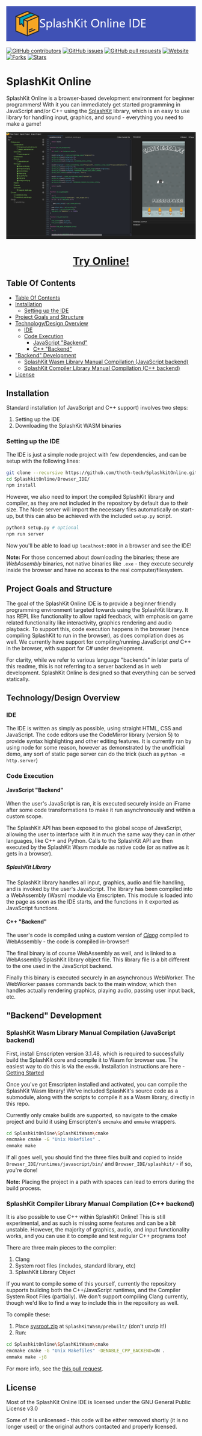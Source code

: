 
<img src="SplashKitOnlineIDETitle.png" alt="SplashKit Online IDE"/>

[![GitHub contributors](https://img.shields.io/github/contributors/thoth-tech/SplashkitOnline?label=Contributors&color=F5A623)](https://github.com/thoth-tech/SplashkitOnline/graphs/contributors)
[![GitHub issues](https://img.shields.io/github/issues/thoth-tech/SplashkitOnline?label=Issues&color=F5A623)](https://github.com/thoth-tech/SplashkitOnline/issues)
[![GitHub pull requests](https://img.shields.io/github/issues-pr/thoth-tech/SplashkitOnline?label=Pull%20Requests&color=F5A623)](https://github.com/thoth-tech/SplashkitOnline/pulls)
[![Website](https://img.shields.io/website?down_color=red&down_message=Offline&label=Website&up_color=green&up_message=Online&url=https%3A%2F%2Fthoth-tech.github.io%2FSplashkitOnline%2F)](https://thoth-tech.github.io/SplashkitOnline/)
[![Forks](https://img.shields.io/github/forks/thoth-tech/SplashkitOnline?label=Forks&color=F5A623)](https://github.com/thoth-tech/SplashkitOnline/network/members)
[![Stars](https://img.shields.io/github/stars/thoth-tech/SplashkitOnline?label=Stars&color=F5A623)](https://github.com/thoth-tech/SplashkitOnline/stargazers)

# SplashKit Online

SplashKit Online is a browser-based development environment for beginner programmers!
With it you can immediately get started programming in JavaScript and/or C++ using the [SplashKit](https://splashkit.io) library, which is an easy to use library for handling input, graphics, and sound - everything you need to make a game!

[![prototype-image](SplashKitOnlineIDEPrototypeImage.png)](https://thoth-tech.github.io/SplashkitOnline/)

# <p align="center">[Try Online!](https://thoth-tech.github.io/SplashkitOnline/)</p>

## Table Of Contents

- [Table Of Contents](#table-of-contents)
- [Installation](#installation)
  - [Setting up the IDE](#setting-up-the-ide)
- [Project Goals and Structure](#project-goals-and-structure)
- [Technology/Design Overview](#technologydesign-overview)
  - [IDE](#ide)
  - [Code Execution](#code-execution)
    - [JavaScript "Backend"](#javascript-backend)
    - [C++ "Backend"](#c-backend)
- ["Backend" Development](#backend-development)
  - [SplashKit Wasm Library Manual Compilation (JavaScript backend)](#splashkit-compiler-library-manual-compilation-c-backend)
  - [SplashKit Compiler Library Manual Compilation (C++ backend)](#splashkit-compiler-library-manual-compilation-c-backend)
- [License](#license)

## Installation

Standard installation (of JavaScript and C++ support) involves two steps:

 1. Setting up the IDE
 2. Downloading the SplashKit WASM binaries

### Setting up the IDE

The IDE is just a simple node project with few dependencies, and can be setup with the following lines:

```bash
git clone --recursive https://github.com/thoth-tech/SplashkitOnline.git
cd SplashkitOnline/Browser_IDE/
npm install
```

However, we also need to import the compiled SplashKit library and compiler, as they are not included in the repository by default due to their size. The Node server will import the necessary files automatically on start-up, but this can also be achieved with the included `setup.py` script.

```bash
python3 setup.py # optional
npm run server
```

Now you'll be able to load up `localhost:8000` in a browser and see the IDE!

**Note:** For those concerned about downloading the binaries; these are _WebAssembly_ binaries, not native binaries like `.exe` - they execute securely inside the browser and have no access to the real computer/filesystem.

## Project Goals and Structure

The goal of the SplashKit Online IDE is to provide a beginner friendly programming environment targeted towards using the SplashKit library. It has REPL like functionality to allow rapid feedback, with emphasis on game related functionality like interactivity, graphics rendering and audio playback. To support this, code execution happens in the browser (hence compiling SplashKit to run in the browser), as does compilation does as well. We currently have support for compiling/running JavaScript _and_ C++ in the browser, with support for C# under development.

For clarity, while we refer to various language "backends" in later parts of this readme, this is not referring to a server backend as in web development. SplashKit Online is designed so that everything can be served statically.

## Technology/Design Overview

### IDE

The IDE is written as simply as possible, using straight HTML, CSS and JavaScript. The code editors use the CodeMirror library (version 5) to provide syntax highlighting and other editing features. It is currently ran by using node for some reason, however as demonstrated by the unofficial demo, any sort of static page server can do the trick (such as `python -m http.server`)

### Code Execution

#### JavaScript "Backend"

When the user's JavaScript is ran, it is executed securely inside an iFrame after some code transformations to make it run asynchronously and within a custom scope.

The SplashKit API has been exposed to the global scope of JavaScript, allowing the user to interface with it in much the same way they can in other languages, like C++ and Python. Calls to the SplashKit API are then executed by the SplashKit Wasm module as native code (or as native as it gets in a browser).

##### SplashKit Library

The SplashKit library handles all input, graphics, audio and file handling, and is invoked by the user's JavaScript. The library has been compiled into a WebAssembly (Wasm) module via Emscripten. This module is loaded into the page as soon as the IDE starts, and the functions in it exported as JavaScript functions.

#### C++ "Backend"

The user's code is compiled using a custom version of [_Clang_](https://clang.llvm.org/) compiled to WebAssembly - the code is compiled in-browser!

The final binary is of course WebAssembly as well, and is linked to a WebAssembly SplashKit library object file. This library file is a bit different to the one used in the JavaScript backend.

Finally this binary is executed securely in an asynchronous WebWorker. The WebWorker passes commands back to the main window, which then handles actually rendering graphics, playing audio, passing user input back, etc.

## "Backend" Development

### SplashKit Wasm Library Manual Compilation (JavaScript backend)
First, install Emscripten version 3.1.48, which is required to successfully build the SplashKit core and compile it to Wasm for browser use. The easiest way to do this is via the `emsdk`. Installation instructions are here - [Getting Started](https://emscripten.org/docs/getting_started/downloads.html)

Once you've got Emscripten installed and activated, you can compile the SplashKit Wasm library! We've included SplashKit's source code as a submodule, along with the scripts to compile it as a Wasm library, directly in this repo.

Currently only cmake builds are supported, so navigate to the cmake project and build it using Emscripten's `emcmake` and `emmake` wrappers.

```bash
cd SplashkitOnline\SplashKitWasm\cmake
emcmake cmake -G "Unix Makefiles" .
emmake make
```

If all goes well, you should find the three files built and copied to inside `Browser_IDE/runtimes/javascript/bin/` and `Browser_IDE/splashkit/` - if so, you're done!

**Note:** Placing the project in a path with spaces can lead to errors during the build process.

### SplashKit Compiler Library Manual Compilation (C++ backend)

It is also possible to use C++ within SplashKit Online! This is still experimental, and as such is missing some features and can be a bit unstable. However, the majority of graphics, audio, and input functionality works, and you can use it to compile and test regular C++ programs too!

There are three main pieces to the compiler:

1. Clang
2. System root files (includes, standard library, etc)
3. SplashKit Library Object

If you want to compile some of this yourself, currently the repository supports building both the C++/JavaScript runtimes, and the Compiler System Root Files (partially). We don't support compiling Clang currently, though we'd like to find a way to include this in the repository as well.

To compile these:

1. Place [sysroot.zip](https://github.com/WhyPenguins/SplashkitOnline/tree/cxx_language_backend_binaries/SplashKitWasm/prebuilt/sysroot.zip) at `SplashKitWasm/prebuilt/` (don't unzip it!)
2. Run:

```bash
cd SplashkitOnline\SplashKitWasm\cmake
emcmake cmake -G "Unix Makefiles" -DENABLE_CPP_BACKEND=ON .
emmake make -j8
```

For more info, see the [this pull request](https://github.com/thoth-tech/SplashkitOnline/pull/65).

## License

Most of the SplashKit Online IDE is licensed under the GNU General Public License v3.0

Some of it is unlicensed - this code will be either removed shortly (it is no longer used) or the original authors contacted and properly licensed.
